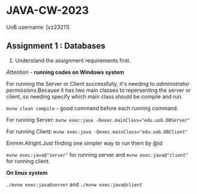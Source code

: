 # JAVA-CW-2023
UoB username: [vz23211]

## Assignment 1 : Databases
1. Understand the assignment requirements first.

*Attention* - **running codes on Windows system**

For running the Server or Client successfully, it's needing to *administrator permissions*.Because it has two main classes to repersenting the server or client, so needing specify which main class should be compile and run.

`mvnw clean compile` - good command before each running command.

For running Server: `mvnw exec:java -Dexec.mainClass="edu.uob.DBServer"`

For running Client: `mvnw exec:java -Dexec.mainClass="edu.uob.DBClient"`

Emmm.Alright.Just finding one simpler way to run them by @id

`mvnw exec:java@"server"` for running server and `mvnw exec:java@"client"` for running client.

**On linux system**

`./mvnw exec:java@server` and `./mvnw exec:java@client`